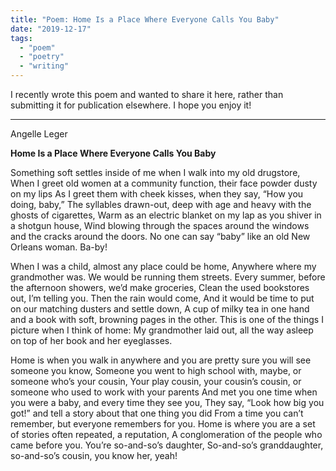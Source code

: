```yaml
---
title: "Poem: Home Is a Place Where Everyone Calls You Baby"
date: "2019-12-17"
tags: 
  - "poem"
  - "poetry"
  - "writing"
---
```


I recently wrote this poem and wanted to share it here, rather than submitting it for publication elsewhere. I hope you enjoy it!

* * *

Angelle Leger

**Home Is a Place Where Everyone Calls You Baby**

Something soft settles inside of me when I walk into my old drugstore, When I greet old women at a community function, their face powder dusty on my lips As I greet them with cheek kisses, when they say, “How you doing, baby,” The syllables drawn-out, deep with age and heavy with the ghosts of cigarettes, Warm as an electric blanket on my lap as you shiver in a shotgun house, Wind blowing through the spaces around the windows and the cracks around the doors. No one can say “baby” like an old New Orleans woman. Ba-by!

When I was a child, almost any place could be home, Anywhere where my grandmother was. We would be running them streets. Every summer, before the afternoon showers, we’d make groceries, Clean the used bookstores out, I’m telling you. Then the rain would come, And it would be time to put on our matching dusters and settle down, A cup of milky tea in one hand and a book with soft, browning pages in the other. This is one of the things I picture when I think of home: My grandmother laid out, all the way asleep on top of her book and her eyeglasses.

Home is when you walk in anywhere and you are pretty sure you will see someone you know, Someone you went to high school with, maybe, or someone who’s your cousin, Your play cousin, your cousin’s cousin, or someone who used to work with your parents And met you one time when you were a baby, and every time they see you, They say, “Look how big you got!” and tell a story about that one thing you did From a time you can’t remember, but everyone remembers for you. Home is where you are a set of stories often repeated, a reputation, A conglomeration of the people who came before you. You’re so-and-so’s daughter, So-and-so’s granddaughter, so-and-so’s cousin, you know her, yeah!

